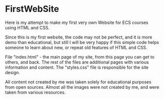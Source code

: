 # FirstWebSite
Here is my attempt to make my first very own Website for ECS courses using HTML and CSS.


Since this is my first website, the code may not be perfect, and it is more demo than educational, 
but still I will be very happy if this simple code helps someone to learn about new, or repeat old 
features of HTML and CSS.



File "index.html" - the main page of my site, from this page you can get to others, and back. 
The rest of the files are additional pages with various information and content. The "styles.css" 
file is responsible for the site design.










All content not created by me was taken solely for educational purposes from open sources. Almost 
all the images were not created by me, and were taken from various resources.
